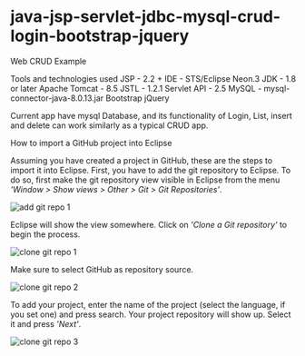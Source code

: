 # java-jsp-servlet-jdbc-mysql-crud-login-bootstrap-jquery

Web CRUD Example 

Tools and technologies used
JSP - 2.2 +
IDE - STS/Eclipse Neon.3
JDK - 1.8 or later
Apache Tomcat - 8.5
JSTL - 1.2.1
Servlet API - 2.5
MySQL - mysql-connector-java-8.0.13.jar
Bootstrap 
jQuery

Current app have mysql Database, and its functionality of Login, List, insert and delete can work similarly as a typical CRUD app.

How to import a GitHub project into Eclipse

 <p>Assuming you have created a project in GitHub, these are the steps to import it into Eclipse.
First, you have to add the git repository to Eclipse. To do so, first make the git repository view visible in Eclipse from the menu <em>'Window &gt; Show views &gt; Other &gt; Git &gt; Git Repositories'</em>.</p>
<p><img src="https://github.com/collab-uniba/socialcde4eclipse/raw/master/wikiImage/add%20git%20repo%201.png" alt="add git repo 1"></p>
<p>Eclipse will show the view somewhere. Click on <em>'Clone a Git repository'</em> to begin the process.</p>
<p><img src="https://github.com/collab-uniba/socialcde4eclipse/raw/master/wikiImage/clone%20git%20repo%201.png" alt="clone git repo 1"></p>
<p>Make sure to select GitHub as repository source.</p>
<p><img src="https://github.com/collab-uniba/socialcde4eclipse/raw/master/wikiImage/clone%20git%20repo%202.png" alt="clone git repo 2"></p>
<p>To add your project, enter the name of the project (select the language, if you set one) and press search. Your project repository will show up. Select it and press <em>'Next'</em>.</p>
<p><img src="https://github.com/collab-uniba/socialcde4eclipse/raw/master/wikiImage/clone%20git%20repo%203.png" alt="clone git repo 3"></p>

